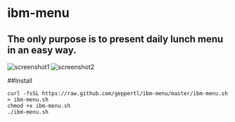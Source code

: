 # ibm-menu
## The only purpose is to present daily lunch menu in an easy way.

![screenshot1](http://www.pictureshack.us/images/32504_7B2BEC548E5F2B6C.jpg)
![screenshot2](http://www.pictureshack.us/images/18582_630C76E72F1A0292.jpg)

##Install

```shell
curl -fsSL https://raw.github.com/geppertl/ibm-menu/master/ibm-menu.sh > ibm-menu.sh 
chmod +x ibm-menu.sh
./ibm-menu.sh 
```
